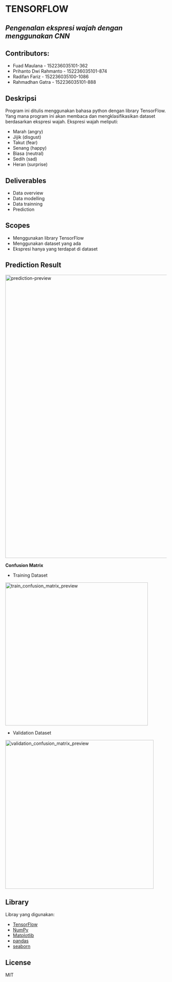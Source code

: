 # TENSORFLOW
## _Pengenalan ekspresi wajah dengan menggunakan CNN_

## Contributors:
 - Fuad Maulana - 152236035101-362
 - Prihanto Dwi Rahmanto - 152236035101-874
 - Radifan Fariz - 152236035100-1086
 - Rahmadhan Gatra - 152236035101-888
 
## Deskripsi
Program ini ditulis menggunakan bahasa python dengan library TensorFlow. Yang mana program ini akan membaca dan mengklasifikasikan dataset berdasarkan ekspresi wajah. Ekspresi wajah meliputi:
- Marah (angry)
- Jijik (disgust)
- Takut (fear)
- Senang (happy)
- Biasa (neutral)
- Sedih (sad)
- Heran (surprise)

## Deliverables
- Data overview
- Data modelling
- Data trainning
- Prediction

## Scopes
- Menggunakan library TensorFlow
- Menggunakan dataset yang ada
- Ekspresi hanya yang terdapat di dataset


## Prediction Result
<img width="881" alt="prediction-preview" src="https://user-images.githubusercontent.com/53011897/180771947-786b6d7b-996f-4ef2-a288-278c943bc66b.png">

__Confusion Matrix__
 
- Training Dataset
<img width="445" alt="train_confusion_matrix_preview" src="https://user-images.githubusercontent.com/53011897/180772316-29e7c0aa-ad92-45c6-8918-68a7f8bdb3e3.png">

- Validation Dataset
<img width="463" alt="validation_confusion_matrix_preview" src="https://user-images.githubusercontent.com/53011897/180772333-59c653ad-f796-4f4f-bc2b-6005e8ae1ab4.png">


## Library
Libray yang digunakan:
- [TensorFlow]
- [NumPy]
- [Matplotlib]
- [pandas]
- [seaborn]

## License
MIT

   [TensorFlow]: <https://www.tensorflow.org/learn>
   [NumPy]: <https://numpy.org/doc/stable/>
   [Matplotlib]: <https://matplotlib.org/stable/index.html>
   [pandas]: <https://pandas.pydata.org/docs/>
   [seaborn]: <https://seaborn.pydata.org/tutorial.html>
